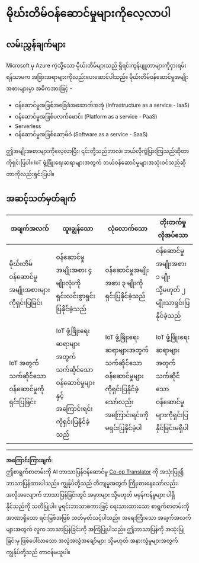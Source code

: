 <!--
CO_OP_TRANSLATOR_METADATA:
{
  "original_hash": "bfd35499bd68d7d740242bfea784bbeb",
  "translation_date": "2025-08-28T18:04:34+00:00",
  "source_file": "2-farm/lessons/4-migrate-your-plant-to-the-cloud/assignment.md",
  "language_code": "my"
}
-->
# မိုဃ်းတိမ်ဝန်ဆောင်မှုများကိုလေ့လာပါ

## လမ်းညွှန်ချက်များ

Microsoft မှ Azure ကဲ့သို့သော မိုဃ်းတိမ်များသည် ရှိရင်းကွန်ပျူတာများကိုငှားရမ်းရန်သာမက အခြားအရာများကိုလည်းပေးဆောင်ပါသည်။ မိုဃ်းတိမ်ဝန်ဆောင်မှုအမျိုးအစားများမှာ အဓိကအားဖြင့် -

* ဝန်ဆောင်မှုအဖြစ်အခြေခံအဆောက်အအုံ (Infrastructure as a service - IaaS)
* ဝန်ဆောင်မှုအဖြစ်ပလက်ဖောင်း (Platform as a service - PaaS)
* Serverless
* ဝန်ဆောင်မှုအဖြစ်ဆော့ဖ်ဝဲ (Software as a service - SaaS)

ဤအမျိုးအစားများကိုလေ့လာပြီး၊ ၎င်းတို့သည်ဘာလဲ၊ ဘယ်လိုကွဲပြားကြသည်ဆိုတာကိုရှင်းပြပါ။ IoT ဖွံ့ဖြိုးရေးဆရာများအတွက် ဘယ်ဝန်ဆောင်မှုများအသုံးဝင်သည်ဆိုတာကိုလည်းရှင်းပြပါ။

## အဆင့်သတ်မှတ်ချက်

| အချက်အလက် | ထူးချွန်သော | လုံလောက်သော | တိုးတက်မှုလိုအပ်သော |
| -------- | --------- | -------- | ----------------- |
| မိုဃ်းတိမ်ဝန်ဆောင်မှုအမျိုးအစားများကိုရှင်းပြခြင်း | ဝန်ဆောင်မှုအမျိုးအစား ၄ မျိုးလုံးကိုရှင်းလင်းစွာရှင်းပြနိုင်ခဲ့သည် | ဝန်ဆောင်မှုအမျိုးအစား ၃ မျိုးကိုရှင်းပြနိုင်ခဲ့သည် | ဝန်ဆောင်မှုအမျိုးအစား ၁ မျိုး သို့မဟုတ် ၂ မျိုးသာရှင်းပြနိုင်ခဲ့သည် |
| IoT အတွက် သက်ဆိုင်သောဝန်ဆောင်မှုကိုရှင်းပြခြင်း | IoT ဖွံ့ဖြိုးရေးဆရာများအတွက် သက်ဆိုင်သောဝန်ဆောင်မှုများနှင့် အကြောင်းရင်းကိုရှင်းပြနိုင်ခဲ့သည် | IoT ဖွံ့ဖြိုးရေးဆရာများအတွက် သက်ဆိုင်သောဝန်ဆောင်မှုများကိုရှင်းပြနိုင်ခဲ့သော်လည်း အကြောင်းရင်းကိုမရှင်းပြနိုင်ခဲ့ပါ | IoT ဖွံ့ဖြိုးရေးဆရာများအတွက် သက်ဆိုင်သောဝန်ဆောင်မှုများကိုရှင်းပြနိုင်ခြင်းမရှိပါ |

---

**အကြောင်းကြားချက်**:  
ဤစာရွက်စာတမ်းကို AI ဘာသာပြန်ဝန်ဆောင်မှု [Co-op Translator](https://github.com/Azure/co-op-translator) ကို အသုံးပြု၍ ဘာသာပြန်ထားပါသည်။ ကျွန်ုပ်တို့သည် တိကျမှုအတွက် ကြိုးစားနေသော်လည်း၊ အလိုအလျောက် ဘာသာပြန်ခြင်းတွင် အမှားများ သို့မဟုတ် မမှန်ကန်မှုများ ပါရှိနိုင်သည်ကို သတိပြုပါ။ မူရင်းဘာသာစကားဖြင့် ရေးသားထားသော စာရွက်စာတမ်းကို အာဏာရှိသော ရင်းမြစ်အဖြစ် သတ်မှတ်သင့်ပါသည်။ အရေးကြီးသော အချက်အလက်များအတွက် လူက ဘာသာပြန်ခြင်းကို အကြံပြုပါသည်။ ဤဘာသာပြန်ကို အသုံးပြုခြင်းမှ ဖြစ်ပေါ်လာသော အလွဲအလွဲအချော်များ သို့မဟုတ် အနားလွဲမှုများအတွက် ကျွန်ုပ်တို့သည် တာဝန်မယူပါ။